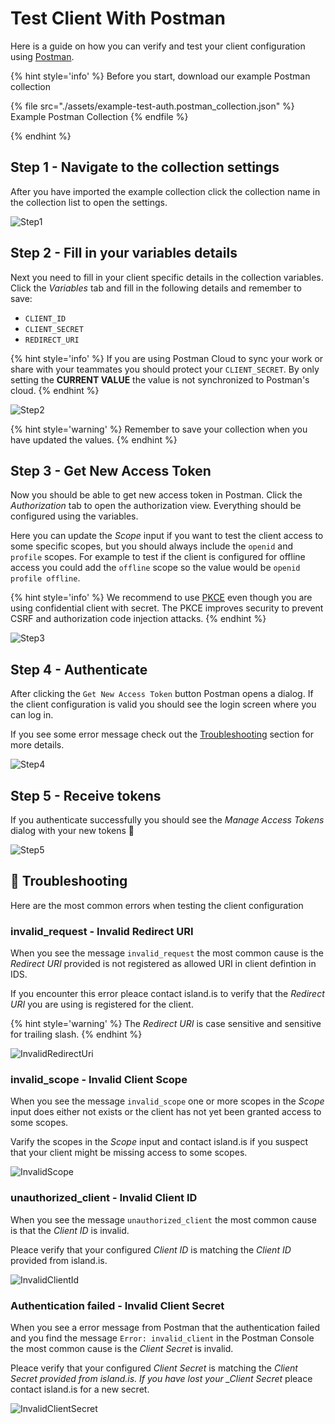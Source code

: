 # Test Client With Postman

Here is a guide on how you can verify and test your client configuration using [Postman](https://www.postman.com/).

{% hint style='info' %}
Before you start, download our example Postman collection

{% file src="./assets/example-test-auth.postman_collection.json" %}
Example Postman Collection
{% endfile %}

{% endhint %}

## Step 1 - Navigate to the collection settings

After you have imported the example collection click the collection name in the collection list to open the settings.

![Step1](./assets/step1_click_collection.png)

## Step 2 - Fill in your variables details

Next you need to fill in your client specific details in the collection variables.
Click the _Variables_ tab and fill in the following details and remember to save:

- `CLIENT_ID`
- `CLIENT_SECRET`
- `REDIRECT_URI`

{% hint style='info' %}
If you are using Postman Cloud to sync your work or share with your teammates you should protect your `CLIENT_SECRET`. By only setting the **CURRENT VALUE** the value is not synchronized to Postman's cloud.
{% endhint %}

![Step2](./assets/step2_fill_in_variables.png)

{% hint style='warning' %}
Remember to save your collection when you have updated the values.
{% endhint %}

## Step 3 - Get New Access Token

Now you should be able to get new access token in Postman. Click the _Authorization_ tab to open the authorization view. Everything should be configured using the variables.

Here you can update the _Scope_ input if you want to test the client access to some specific scopes, but you should always include the `openid` and `profile` scopes.
For example to test if the client is configured for offline access you could add the `offline` scope so the value would be `openid profile offline`.

{% hint style='info' %}
We recommend to use [PKCE](https://datatracker.ietf.org/doc/html/rfc7636) even though you are using confidential client with secret. The PKCE improves security to prevent CSRF and authorization code injection attacks.
{% endhint %}

![Step3](./assets/step3_get_new_access_token.png)

## Step 4 - Authenticate

After clicking the `Get New Access Token` button Postman opens a dialog. If the client configuration is valid you should see the login screen where you can log in.

If you see some error message check out the [Troubleshooting](#troubleshooting) section for more details.

![Step4](./assets/step4_authenticate.png)

## Step 5 - Receive tokens

If you authenticate successfully you should see the _Manage Access Tokens_ dialog with your new tokens 🎉

![Step5](./assets/step5_receive_token.png)

## 🐞 Troubleshooting

Here are the most common errors when testing the client configuration

### invalid_request - Invalid Redirect URI

When you see the message `invalid_request` the most common cause is the _Redirect URI_ provided is not registered as allowed URI in client defintion in IDS.

If you encounter this error pleace contact island.is to verify that the _Redirect URI_ you are using is registered for the client.

{% hint style='warning' %}
The _Redirect URI_ is case sensitive and sensitive for trailing slash.
{% endhint %}

![InvalidRedirectUri](./assets/ts_invalid_redirect_uri.png)

### invalid_scope - Invalid Client Scope

When you see the message `invalid_scope` one or more scopes in the _Scope_ input does either not exists or the client has not yet been granted access to some scopes.

Varify the scopes in the _Scope_ input and contact island.is if you suspect that your client might be missing access to some scopes.

![InvalidScope](./assets/ts_invalid_scope.png)

### unauthorized_client - Invalid Client ID

When you see the message `unauthorized_client` the most common cause is that the _Client ID_ is invalid.

Pleace verify that your configured _Client ID_ is matching the _Client ID_ provided from island.is.

![InvalidClientId](./assets/ts_invalid_client_id.png)

### Authentication failed - Invalid Client Secret

When you see a error message from Postman that the authentication failed and you find the message `Error: invalid_client` in the Postman Console the most common cause is the _Client Secret_ is invalid.

Pleace verify that your configured _Client Secret_ is matching the _Client Secret provided from island.is. If you have lost your \_Client Secret_ pleace contact island.is for a new secret.

![InvalidClientSecret](./assets/ts_invalid_client_secret.png)
